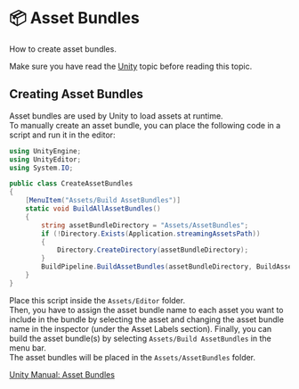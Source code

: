 # 📦 Asset Bundles

<show-structure for="chapter" depth="2"/>

<link-summary>
How to create asset bundles.
</link-summary>

<warning>
<p>
Make sure you have read the <a href="Unity.md">Unity</a> topic before reading this topic.
</p>
</warning>

## Creating Asset Bundles

Asset bundles are used by Unity to load assets at runtime.  
To manually create an asset bundle, you can place the following code in a script and run it in the editor:
```C#
using UnityEngine;
using UnityEditor;
using System.IO;

public class CreateAssetBundles
{
    [MenuItem("Assets/Build AssetBundles")]
    static void BuildAllAssetBundles()
    {
        string assetBundleDirectory = "Assets/AssetBundles";
        if (!Directory.Exists(Application.streamingAssetsPath))
        {
            Directory.CreateDirectory(assetBundleDirectory);
        }
        BuildPipeline.BuildAssetBundles(assetBundleDirectory, BuildAssetBundleOptions.None, EditorUserBuildSettings.activeBuildTarget);
    }
}
```
Place this script inside the `Assets/Editor` folder.  
Then, you have to assign the asset bundle name to each asset you want to include in the bundle by selecting the asset and changing the asset bundle name in the inspector (under the Asset Labels section).
Finally, you can build the asset bundle(s) by selecting `Assets/Build AssetBundles` in the menu bar.  
The asset bundles will be placed in the `Assets/AssetBundles` folder.

<seealso style="cards">
<category name="Unity" ref="unity">
<a href="https://docs.unity3d.com/2020.3/Documentation/Manual/AssetBundlesIntro.html">Unity Manual: Asset Bundles</a>
</category>
</seealso>